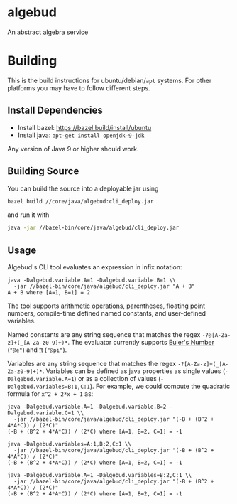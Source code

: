 <!-- TODO(timur): someone should expand this-->
# algebud
An abstract algebra service

# Building

This is the build instructions for ubuntu/debian/`apt` systems. For other platforms you may have to follow different steps.

## Install Dependencies

 - Install bazel: https://bazel.build/install/ubuntu
 - Install java: `apt-get install openjdk-9-jdk`

Any version of Java 9 or higher should work.

## Building Source

You can build the source into a deployable jar using

```sh
bazel build //core/java/algebud:cli_deploy.jar
```

and run it with 

```sh
java -jar //bazel-bin/core/java/algebud/cli_deploy.jar
```

## Usage

Algebud's CLI tool evaluates an expression in infix notation:

```
java -Dalgebud.variable.A=1 -Dalgebud.variable.B=1 \\
  -jar //bazel-bin/core/java/algebud/cli_deploy.jar "A + B"
A + B where [A=1, B=1] = 2
```

The tool supports [arithmetic operations](https://en.wikipedia.org/wiki/Arithmetic#Arithmetic_operations), parentheses, floating point numbers, compile-time defined named constants, and user-defined variables.

Named constants are any string sequence that matches the regex `-?@[A-Za-z]+(_[A-Za-z0-9]+)*`. The evaluator currently supports [Euler's Number](https://en.wikipedia.org/wiki/E_(mathematical_constant)) (`"@e"`) and [π](https://en.wikipedia.org/wiki/Pi) (`"@pi"`).

Variables are any string sequence that matches the regex `-?[A-Za-z]+(_[A-Za-z0-9]+)*`. Variables can be defined as java properties as single values (`-Dalgebud.variable.A=1`) or as a collection of values (`-Dalgebud.variables=B:1,C:1`). For example, we could compute the quadratic formula for `x^2 + 2*x + 1` as:

```
java -Dalgebud.variable.A=1 -Dalgebud.variable.B=2 -Dalgebud.variable.C=1 \\
  -jar //bazel-bin/core/java/algebud/cli_deploy.jar "(-B + (B^2 + 4*A*C)) / (2*C)"
(-B + (B^2 + 4*A*C)) / (2*C) where [A=1, B=2, C=1] = -1
```

```
java -Dalgebud.variables=A:1,B:2,C:1 \\
  -jar //bazel-bin/core/java/algebud/cli_deploy.jar "(-B + (B^2 + 4*A*C)) / (2*C)"
(-B + (B^2 + 4*A*C)) / (2*C) where [A=1, B=2, C=1] = -1
```

```
java -Dalgebud.variable.A=1 -Dalgebud.variables=B:2,C:1 \\
  -jar //bazel-bin/core/java/algebud/cli_deploy.jar "(-B + (B^2 + 4*A*C)) / (2*C)"
(-B + (B^2 + 4*A*C)) / (2*C) where [A=1, B=2, C=1] = -1
```

<!-- Install protoc: https://grpc.io/docs/protoc-installation -->
<!-- https://github.com/bazelbuild/rules_go/blob/0.19.0/go/workspace.rst#proto-dependencies -->
